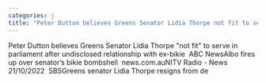 ```yaml
---
categories: j
title: "Peter Dutton believes Greens Senator Lidia Thorpe not fit to serve in parliament after undisclosed relationship with exbikie  ABC News"
---
```

Peter Dutton believes Greens Senator Lidia Thorpe "not fit" to serve in parliament after undisclosed relationship with ex-bikie&nbsp;&nbsp;ABC NewsAlbo fires up over senator’s bikie bombshell&nbsp;&nbsp;news.com.auNITV Radio - News 21/10/2022&nbsp;&nbsp;SBSGreens senator Lidia Thorpe resigns from de